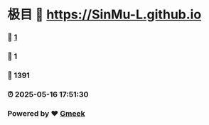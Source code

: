 # 极目 :link: https://SinMu-L.github.io 
### :page_facing_up: [1](https://SinMu-L.github.io/tag.html) 
### :speech_balloon: 1 
### :hibiscus: 1391 
### :alarm_clock: 2025-05-16 17:51:30 
### Powered by :heart: [Gmeek](https://github.com/Meekdai/Gmeek)
